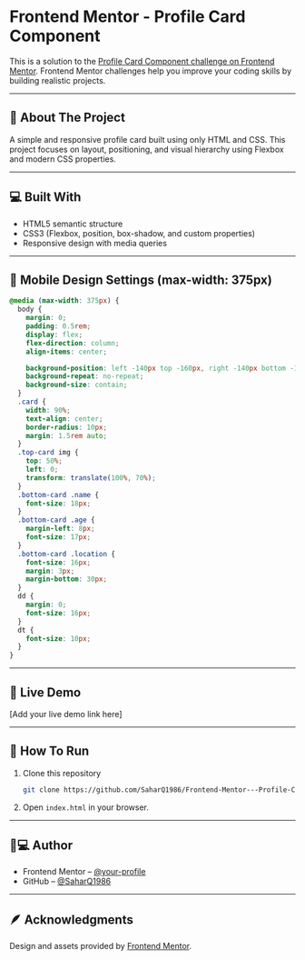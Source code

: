 # Frontend Mentor - Profile Card Component

This is a solution to the [Profile Card Component challenge on Frontend Mentor](https://www.frontendmentor.io/challenges/profile-card-component-cfArpWshJ).
Frontend Mentor challenges help you improve your coding skills by building realistic projects.

---

## 🧠 About The Project

A simple and responsive profile card built using only HTML and CSS.
This project focuses on layout, positioning, and visual hierarchy using Flexbox and modern CSS properties.

---

## 💻 Built With

- HTML5 semantic structure
- CSS3 (Flexbox, position, box-shadow, and custom properties)
- Responsive design with media queries

---

## 📱 Mobile Design Settings (max-width: 375px)

```css
@media (max-width: 375px) {
  body {
    margin: 0;
    padding: 0.5rem;
    display: flex;
    flex-direction: column;
    align-items: center;

    background-position: left -140px top -160px, right -140px bottom -170px;
    background-repeat: no-repeat;
    background-size: contain;
  }
  .card {
    width: 90%;
    text-align: center;
    border-radius: 10px;
    margin: 1.5rem auto;
  }
  .top-card img {
    top: 50%;
    left: 0;
    transform: translate(100%, 70%);
  }
  .bottom-card .name {
    font-size: 18px;
  }
  .bottom-card .age {
    margin-left: 8px;
    font-size: 17px;
  }
  .bottom-card .location {
    font-size: 16px;
    margin: 3px;
    margin-bottom: 30px;
  }
  dd {
    margin: 0;
    font-size: 16px;
  }
  dt {
    font-size: 10px;
  }
}
```

---

## 🚀 Live Demo

[Add your live demo link here]

---

## 🧩 How To Run

1. Clone this repository
   ```bash
   git clone https://github.com/SaharQ1986/Frontend-Mentor---Profile-Card-Component.git
   ```
2. Open `index.html` in your browser.

---

## 🧑💻 Author

- Frontend Mentor – [@your-profile](https://www.frontendmentor.io/profile/your-profile)
- GitHub – [@SaharQ1986](https://github.com/SaharQ1986)

---

## 🪶 Acknowledgments

Design and assets provided by [Frontend Mentor](https://www.frontendmentor.io/).
